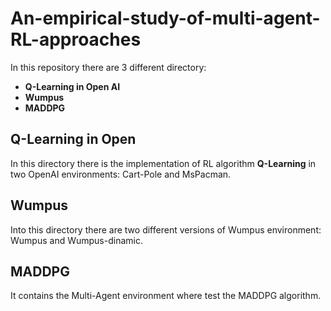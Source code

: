 # An-empirical-study-of-multi-agent-RL-approaches
In this repository there are 3 different directory:
- **Q-Learning in Open AI**
- **Wumpus**
- **MADDPG**

## Q-Learning in Open 
In this directory there is the implementation of RL algorithm **Q-Learning** in two OpenAI environments: Cart-Pole and MsPacman.

## Wumpus
Into this directory there are two different versions of Wumpus environment: Wumpus and Wumpus-dinamic.


## MADDPG
It contains the Multi-Agent environment where test the MADDPG algorithm.
